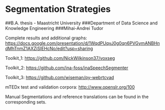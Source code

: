 # Segmentation Strategies
##B.A. thesis - Maastricht University
###Department of Data Science and Knowledge Engineering
###Mihai-Andrei Tudor

Complete results and additional graphs: https://docs.google.com/presentation/d/1WqdPUqvJ0g0qn6PVGymANBHndMhTnmZ1AXZiSIEHcNo/edit?usp=sharing

Toolkit_1: https://github.com/NickWilkinson37/voxseg

Toolkit_2: https://github.com/ina-foss/inaSpeechSegmenter

Toolkit_3: https://github.com/wiseman/py-webrtcvad

mTEDx test and validation corpora: http://www.openslr.org/100

Manual Segmentations and reference translations can be found in the corresponding sets.
